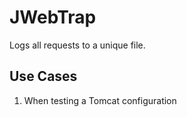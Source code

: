# JWebTrap
Logs all requests to a unique file.

## Use Cases

1. When testing a Tomcat configuration

